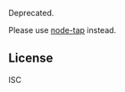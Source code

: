Deprecated.

Please use [node-tap](https://github.com/isaacs/node-tap) instead.

License
-------
ISC

